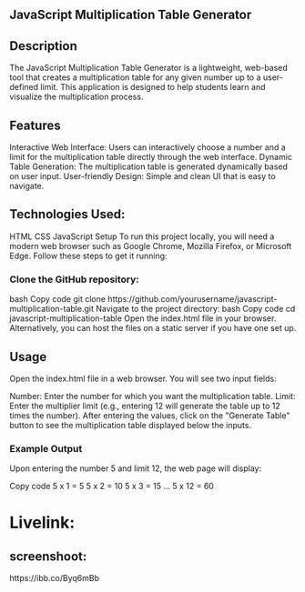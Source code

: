 <h2>JavaScript Multiplication Table Generator</h2>

<h2>Description</h2>

The JavaScript Multiplication Table Generator is a lightweight, web-based tool that creates a multiplication table for any given number up to a user-defined limit. This application is designed to help students learn and visualize the multiplication process.

<h2>Features</h2>
Interactive Web Interface: Users can interactively choose a number and a limit for the multiplication table directly through the web interface.
Dynamic Table Generation: The multiplication table is generated dynamically based on user input.
User-friendly Design: Simple and clean UI that is easy to navigate.

<h2>Technologies Used:</h2>
HTML
CSS
JavaScript
Setup
To run this project locally, you will need a modern web browser such as Google Chrome, Mozilla Firefox, or Microsoft Edge. Follow these steps to get it running:

<h3>Clone the GitHub repository:</h3>
bash
Copy code
git clone https://github.com/yourusername/javascript-multiplication-table.git
Navigate to the project directory:
bash
Copy code
cd javascript-multiplication-table
Open the index.html file in your browser.
Alternatively, you can host the files on a static server if you have one set up.

<h2>Usage</h2>
Open the index.html file in a web browser. You will see two input fields:

Number: Enter the number for which you want the multiplication table.
Limit: Enter the multiplier limit (e.g., entering 12 will generate the table up to 12 times the number).
After entering the values, click on the "Generate Table" button to see the multiplication table displayed below the inputs.

<h3>Example Output</h3>
Upon entering the number 5 and limit 12, the web page will display:

Copy code
  5 x 1 = 5
  5 x 2 = 10
  5 x 3 = 15
  ...
  5 x 12 = 60

  <h1>Livelink: </h1> 


  <h2> screenshoot:</h2> https://ibb.co/Byq6mBb
